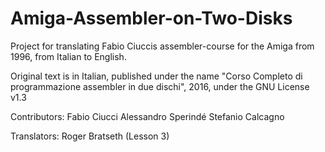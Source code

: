 # Amiga-Assembler-on-Two-Disks
Project for translating Fabio Ciuccis assembler-course for the Amiga from 1996, from Italian to English.

Original text is in Italian, published under the name "Corso Completo di programmazione assembler in due dischi", 2016, under the GNU License v1.3

Contributors:
Fabio Ciucci
Alessandro Sperindé
Stefanio Calcagno

Translators:
Roger Bratseth (Lesson 3)
